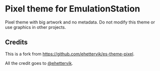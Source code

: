 # Pixel theme for EmulationStation

Pixel theme with big artwork and no metadata.
Do not modify this theme or use graphics in other projects.

## Credits

This is a fork from https://github.com/ehettervik/es-theme-pixel.

All the credit goes to [@ehettervik](https://github.com/ehettervik).
